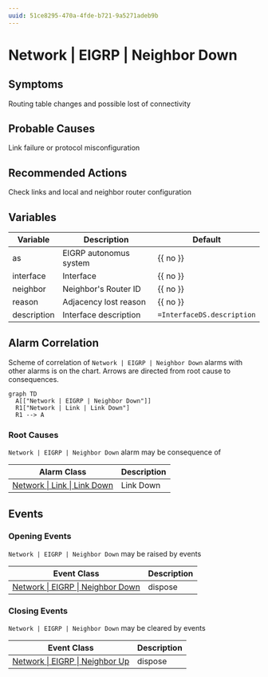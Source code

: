 ```yaml
---
uuid: 51ce8295-470a-4fde-b721-9a5271adeb9b
---
```

# Network | EIGRP | Neighbor Down

## Symptoms

Routing table changes and possible lost of connectivity

## Probable Causes

Link failure or protocol misconfiguration

## Recommended Actions

Check links and local and neighbor router configuration

## Variables

Variable | Description | Default
--- | --- | ---
as | EIGRP autonomus system | {{ no }}
interface | Interface | {{ no }}
neighbor | Neighbor's Router ID | {{ no }}
reason | Adjacency lost reason | {{ no }}
description | Interface description | `=InterfaceDS.description`

## Alarm Correlation

Scheme of correlation of `Network | EIGRP | Neighbor Down` alarms with other alarms is on the chart. 
Arrows are directed from root cause to consequences.

```mermaid
graph TD
  A[["Network | EIGRP | Neighbor Down"]]
  R1["Network | Link | Link Down"]
  R1 --> A
```

### Root Causes
`Network | EIGRP | Neighbor Down` alarm may be consequence of

Alarm Class | Description
--- | ---
[Network \| Link \| Link Down](../link/link-down.md) | Link Down

## Events

### Opening Events
`Network | EIGRP | Neighbor Down` may be raised by events

Event Class | Description
--- | ---
[Network \| EIGRP \| Neighbor Down](../../../event-classes/network/eigrp/neighbor-down.md) | dispose

### Closing Events
`Network | EIGRP | Neighbor Down` may be cleared by events

Event Class | Description
--- | ---
[Network \| EIGRP \| Neighbor Up](../../../event-classes/network/eigrp/neighbor-up.md) | dispose
